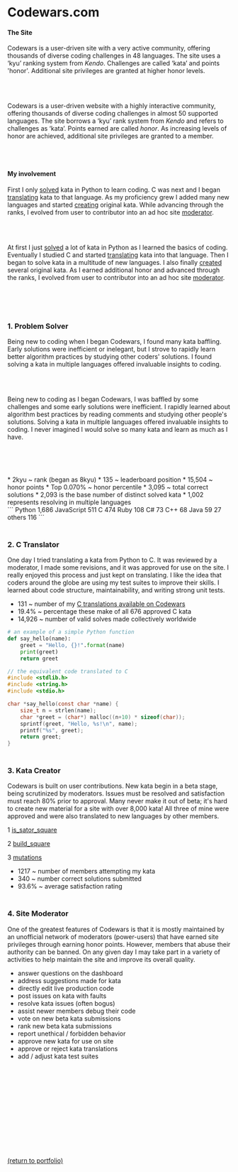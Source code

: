 # Codewars.com

#### The Site

<!-- <a href="https://codewars.com">Codewars</a> -->
Codewars is a user-driven site with a very active community, offering thousands of diverse coding challenges in 48 languages. The site uses a ‘kyu’ ranking system from _Kendo_. Challenges are called ‘kata’ and points 'honor'. Additional site privileges are granted at higher honor levels.

<br><br>

Codewars is a user-driven website with a highly interactive community, offering thousands of diverse coding challenges in almost 50 supported languages. The site borrows a ‘kyu’ rank system from _Kendo_ and refers to challenges as ‘kata’. Points earned are called _honor_. As increasing levels of honor are achieved, additional site privileges are granted to a member.

<br><br>

#### My involvement

First I only <a href="https://rowcased.github.io/codewars.html#solver">solved</a> kata in Python to learn coding. C was next and I began <a href="https://rowcased.github.io/codewars.html#translator">translating</a> kata to that language. As my proficiency grew I added many new languages and started <a href="https://rowcased.github.io/codewars.html#creator">creating</a> original kata. While advancing through the ranks, I evolved from user to contributor into an ad hoc site <a href="https://rowcased.github.io/codewars.html#moderator">moderator</a>.

<br><br>

At first I just <a href="https://rowcased.github.io/codewars.html#solver">solved</a> a lot of kata in Python as I learned the basics of coding. Eventually I studied C and started <a href="https://rowcased.github.io/codewars.html#translator">translating</a> kata into that language. Then I began to solve kata in a multitude of  new languages. I also finally <a href="https://rowcased.github.io/codewars.html#creator">created</a> several original kata. As I earned additional honor and advanced through the ranks, I evolved from user to contributor into an ad hoc site <a href="https://rowcased.github.io/codewars.html#moderator">moderator</a>.

<br><br>

<h3 id="solver"><br>1. Problem Solver</h3>

Being new to coding when I began Codewars, I found many kata baffling. Early solutions were inefficient or inelegant, but I strove to rapidly learn better algorithm practices by studying other coders' solutions. I found solving a kata in multiple languages offered invaluable insights to coding.

<br><br>

Being new to coding as I began Codewars, I was baffled by some challenges and some early solutions were inefficient. I rapidly learned about algorithm best practices by reading comments and studying other people's solutions. Solving a kata in multiple languages offered invaluable insights to coding. I never imagined I would solve so many kata and learn as much as I have.

<br><br>


<br>
* 2kyu ~ rank (began as 8kyu)
* 135 ~ leaderboard position 
* 15,504 ~ honor points 
* Top 0.070% ~ honor percentile
* 3,095 ~ total correct solutions
    * 2,093 is the base number of distinct solved kata
    * 1,002 represents resolving in multiple languages 
<br>
```
Python     1,686
JavaScript   511
C            474
Ruby         108
C#            73
C++           68
Java          59
27 others    116
```

<h3 id="translator"><br>2. C Translator</h3>

One day I tried translating a kata from Python to C. It was reviewed by a moderator, I made some revisions, and it was approved for use on the site. I really enjoyed this process and just kept on translating. I like the idea that coders around the globe are using my test suites to improve their skills. I learned about code structure, maintainability, and writing strong unit tests.

* 131 ~ number of my [C translations available on Codewars](/C_translations)
* 19.4% ~ percentage these make of all 676 approved C kata
* 14,926 ~ number of valid solves made collectively worldwide


```python
# an example of a simple Python function
def say_hello(name):
    greet = "Hello, {}!".format(name)
    print(greet)
    return greet
```
```c
// the equivalent code translated to C
#include <stdlib.h>
#include <string.h>
#include <stdio.h>

char *say_hello(const char *name) {
    size_t n = strlen(name);
    char *greet = (char*) malloc((n+10) * sizeof(char));
    sprintf(greet, "Hello, %s!\n", name);
    printf("%s", greet);
    return greet;
}
```

<h3 id="creator"><br>3. Kata Creator</h3>

Codewars is built on user contributions. New kata begin in a beta stage, being scrutinized by moderators. Issues must be resolved and satisfaction must reach 80% prior to approval. Many never make it out of beta; it's hard to create new material for a site with over 8,000 kata! All three of mine were approved and were also translated to new languages by other members.

1 [is_sator_square](https://rowcased.github.io/is_sator_square)<br>
<!-- &nbsp;&nbsp;&nbsp;&nbsp;&nbsp;&nbsp;The first kata was based on a stone tablet found at Pompeii, known as a "sator square". It is an form of two dimentional palindrome admitting four symmetries. The coder of this kata must study the pattern of characters on the square and determine whether it conforms to the regulations of a sator square. -->

2 [build_square](https://rowcased.github.io/build_square)<br>
<!-- &nbsp;&nbsp;&nbsp;&nbsp;&nbsp;&nbsp;This one was based on my experience playing with toy blocks with my daughter and as a kid myself. I simply created a challenge for the coder to determine if a square could be built out of the available different-sized blocks. -->

3 [mutations](https://rowcased.github.io/mutations)<br>
<!-- &nbsp;&nbsp;&nbsp;&nbsp;&nbsp;&nbsp;This kata was inspired by playing word games on road trips. This game involves altering a word by changing one letter. The coder is tasked with running a game between two fictional players who are trying to think up new words, such that the program determines the winner of the game. -->

* 1217 ~ number of members attempting my kata
* 340 ~ number correct solutions submitted
* 93.6% ~ average satisfaction rating

<h3 id="moderator"><br>4. Site Moderator</h3>

One of the greatest features of Codewars is that it is mostly maintained by an unofficial network of moderators (power-users) that have earned site privileges through earning honor points. However, members that abuse their authority can be banned. On any given day I may take part in a variety of activities to help maintain the site and improve its overall quality. 

* answer questions on the dashboard
* address suggestions made for kata
* directly edit live production code
* post issues on kata with faults
* resolve kata issues (often bogus)
* assist newer members debug their code
* vote on new beta kata submissions 
* rank new beta kata submissions
* report unethical / forbidden behavior
* approve new kata for use on site
* approve or reject kata translations
* add / adjust kata test suites
<br><br><br><br><br><br><br><br><br><br><br><br><br>

<a href="https://rowcased.github.io/">(return to portfolio)</a>

<!-- For more details see [GitHub Flavored Markdown](https://guides.github.com/features/mastering-markdown/). -->

